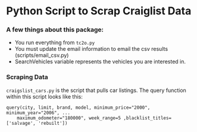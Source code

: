 <h1>Python Script to Scrap Craiglist Data</h1>

<h3>A few things about this package:</h3>
<ul>
	<li> You run everything from <code>tc2o.py</code> </li>
	<li> You must update the email information to email the csv results (scripts/email_csv.py)</li>
	<li> SearchVehicles variable represents the vehicles you are interested in. </li>
</ul>
</p>


<h3> Scraping Data </h3>
<p>
	<code>craigslist_cars.py</code> is the script that pulls car listings. The query function within this script looks like this:<br>
	<pre><code>query(city, limit, brand, model, minimum_price="2000", minimum_year="2006", ...
	maximum_odometer="180000", week_range=5 ,blacklist_titles=['salvage', 'rebuilt'])</code></pre>
</p>
